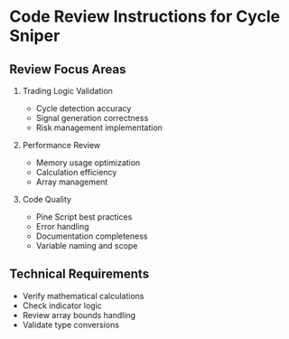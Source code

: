 # Code Review Instructions for Cycle Sniper

## Review Focus Areas
1. Trading Logic Validation
   - Cycle detection accuracy
   - Signal generation correctness
   - Risk management implementation

2. Performance Review
   - Memory usage optimization
   - Calculation efficiency
   - Array management

3. Code Quality
   - Pine Script best practices
   - Error handling
   - Documentation completeness
   - Variable naming and scope

## Technical Requirements
- Verify mathematical calculations
- Check indicator logic
- Review array bounds handling
- Validate type conversions

